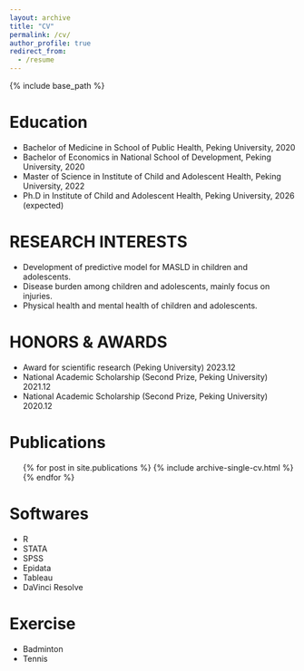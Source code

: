 ```yaml
---
layout: archive
title: "CV"
permalink: /cv/
author_profile: true
redirect_from:
  - /resume
---
```


{% include base_path %}

Education
======
* Bachelor of Medicine in School of Public Health, Peking University, 2020
* Bachelor of Economics in National School of Development, Peking University, 2020
* Master of Science in Institute of Child and Adolescent Health, Peking University, 2022
* Ph.D in Institute of Child and Adolescent Health, Peking University, 2026 (expected)



RESEARCH INTERESTS
======
* Development of predictive model for MASLD in children and adolescents.
* Disease burden among children and adolescents, mainly focus on injuries.
* Physical health and mental health of children and adolescents.

  
HONORS & AWARDS
======
* Award for scientific research (Peking University)                                  2023.12
* National Academic Scholarship (Second Prize, Peking University)     2021.12
* National Academic Scholarship (Second Prize, Peking University)     2020.12



Publications
======
  <ul>{% for post in site.publications %}
    {% include archive-single-cv.html %}
  {% endfor %}</ul>



Softwares
======
* R
* STATA
* SPSS
* Epidata
* Tableau
* DaVinci Resolve


Exercise
======
* Badminton
* Tennis 




